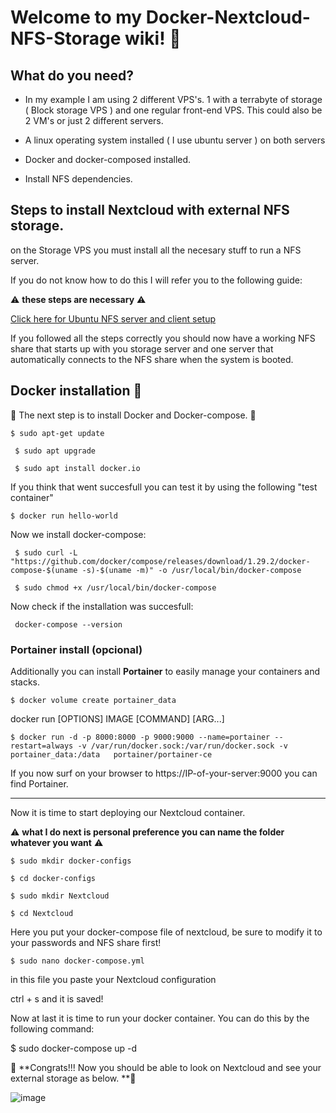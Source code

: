 
# Welcome to my Docker-Nextcloud-NFS-Storage wiki! 👋

##  What do you need? 

- In my example I am using 2 different VPS's. 1 with a terrabyte of storage ( Block storage VPS ) and one 
regular front-end VPS. This could also be 2 VM's or just 2 different servers.

- A linux operating system installed ( I use ubuntu server ) on both servers 

- Docker and docker-composed installed.

- Install NFS dependencies.

## Steps to install Nextcloud with external NFS storage.
on the Storage VPS you must install all the necesary stuff to run a NFS server.

If you do not know how to do this I will refer you to the following guide: 

⚠️ **these steps are necessary** ⚠️

[Click here for Ubuntu NFS server and client setup](https://www.tecmint.com/install-nfs-server-on-ubuntu/)

If you followed all the steps correctly you should now have a working NFS share that starts up with you storage server and one server that automatically connects to the NFS share when the system is booted. 


## Docker installation 🐳

🐋 The next step is to install Docker and Docker-compose. 🐋

` $ sudo apt-get update `

` $ sudo apt upgrade`

` $ sudo apt install docker.io`

If you think that went succesfull you can test it by using the following "test container" 

`$ docker run hello-world`

Now we install docker-compose:

` $ sudo curl -L "https://github.com/docker/compose/releases/download/1.29.2/docker-compose-$(uname -s)-$(uname -m)" -o /usr/local/bin/docker-compose`

` $ sudo chmod +x /usr/local/bin/docker-compose`

Now check if the installation was succesfull: 

` docker-compose --version`


### Portainer install (opcional)
Additionally you can install **Portainer**  to easily manage your containers and stacks.                                                           
                                                                                                                                                   
`$ docker volume create portainer_data`                                                                                                            
                                                                                                                                                   
docker run [OPTIONS] IMAGE [COMMAND] [ARG...]                                                                                                      
                                                                                                                                                   
`$ docker run -d -p 8000:8000 -p 9000:9000 --name=portainer --restart=always -v /var/run/docker.sock:/var/run/docker.sock -v portainer_data:/data  
portainer/portainer-ce`                                                                                                                            
                                                                                                                                                   
If you now surf on your browser to https://IP-of-your-server:9000  you can find Portainer.                                                       
                                                                                                                                                   

***

Now it is time to start deploying our Nextcloud container. 

⚠️ **what I do next is personal preference you can name the folder whatever you want** ⚠️

`$ sudo mkdir docker-configs`

`$ cd docker-configs `

`$ sudo mkdir Nextcloud `

`$ cd Nextcloud`

Here you put your docker-compose file of nextcloud, be sure to modify it to your passwords and NFS share first! 

`$ sudo nano docker-compose.yml`

in this file you paste your Nextcloud configuration

ctrl + s and it is saved!

Now at last it is time to run your docker container. You can do this by the following command:

$ sudo docker-compose up -d

🎉 **Congrats!!!  Now you should be able to look on Nextcloud and see your external storage as below. **🎉


![image](https://user-images.githubusercontent.com/71763165/156063015-03ebef3b-1159-4b4b-9873-3c07b8c4857b.png)



